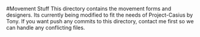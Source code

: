 #Movement Stuff
This directory contains the movement forms and designers. Its currently being modified to fit the needs of Project-Casius by Tony.
If you want push any commits to this directory, contact me first so we can handle any conflicting files. 
